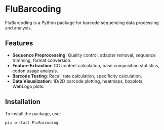 # FluBarcoding

FluBarcoding is a Python package for barcode sequencing data processing and analysis.

## Features

- **Sequence Preprocessing**: Quality control, adapter removal, sequence trimming, format conversion.
- **Feature Extraction**: GC content calculation, base composition statistics, codon usage analysis.
- **Barcode Testing**: Recall rate calculation, specificity calculation.
- **Data Visualization**: 1D/2D barcode plotting, heatmaps, boxplots, WebLogo plots.

## Installation

To install the package, use:

```bash
pip install FluBarcoding

